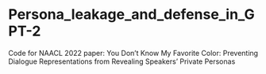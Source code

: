 # Persona_leakage_and_defense_in_GPT-2
Code for NAACL 2022 paper: You Don’t Know My Favorite Color: Preventing Dialogue Representations from Revealing Speakers’ Private Personas
